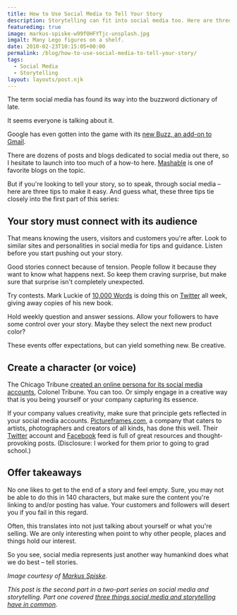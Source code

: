 ```yaml
---
title: How to Use Social Media to Tell Your Story
description: Storytelling can fit into social media too. Here are three tips.
featuredimg: true
image: markus-spiske-w99fOHFYTjc-unsplash.jpg
imgalt: Many Lego figures on a shelf.
date: 2010-02-23T10:15:05+00:00
permalink: /blog/how-to-use-social-media-to-tell-your-story/
tags:
  - Social Media
  - Storytelling
layout: layouts/post.njk
---
```


The term social media has found its way into the buzzword dictionary of late.

It seems everyone is talking about it.

Google has even gotten into the game with its [new Buzz, an add-on to Gmail](http://techcrunch.com/2010/02/09/if-google-wave-is-the-future-google-buzz-is-the-present/).

There are dozens of posts and blogs dedicated to social media out there, so I hesitate to launch into too much of a how-to here. [Mashable](http://www.mashable.com) is one of favorite blogs on the topic.

But if you're looking to tell your story, so to speak, through social media – here are three tips to make it easy. And guess what, these three tips tie closely into the first part of this series:

## Your story must connect with its audience

That means knowing the users, visitors and customers you're after. Look to similar sites and personalities in social media for tips and guidance. Listen before you start pushing out your story.

Good stories connect because of tension. People follow it because they want to know what happens next. So keep them craving surprise, but make sure that surprise isn't completely unexpected.

Try contests. Mark Luckie of [10,000 Words](http://www.10000words.net/) is doing this on [Twitter](http://twitter.com/10000words) all week, giving away copies of his new book.

Hold weekly question and answer sessions. Allow your followers to have some control over your story. Maybe they select the next new product color?

These events offer expectations, but can yield something new. Be creative.

## Create a character (or voice)

The Chicago Tribune [created an online persona for its social media accounts](http://www.huffingtonpost.com/todd-andrlik/chicago-tribunes-social-m_b_118504.html), Colonel Tribune. You can too. Or simply engage in a creative way that is you being yourself or your company capturing its essence.

If your company values creativity, make sure that principle gets reflected in your social media accounts. [Pictureframes.com](http://www.pictureframes.com/), a company that caters to artists, photographers and creators of all kinds, has done this well. Their [Twitter](http://twitter.com/pictureframes) account and [Facebook](http://www.facebook.com/pictureframes) feed is full of great resources and thought-provoking posts. (Disclosure: I worked for them prior to going to grad school.)

## Offer takeaways

No one likes to get to the end of a story and feel empty. Sure, you may not be able to do this in 140 characters, but make sure the content you're linking to and/or posting has value. Your customers and followers will desert you if you fail in this regard.

Often, this translates into not just talking about yourself or what you're selling. We are only interesting when point to why other people, places and things hold our interest.

So you see, social media represents just another way humankind does what we do best – tell stories.

_Image courtesy of [Markus Spiske](https://unsplash.com/photos/w99fOHFYTjc)._

_This post is the second part in a two-part series on social media and storytelling. Part one covered_ [_three things social media and storytelling have in common_](http://davidakennedy.com/2010/02/23/how-to-use-social-media-to-tell-your-story/)_._

